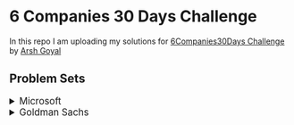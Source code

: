 # 6 Companies 30 Days Challenge

In this repo I am uploading my solutions for [6Companies30Days Challenge](https://youtu.be/QUnaBYKQkZU) by [Arsh Goyal](https://www.linkedin.com/in/arshgoyal/)

## Problem Sets

<details>
<summary style="font-size: 1.2em">Microsoft</summary>

1. [Evaluate Reverse Polish Notation](https://leetcode.com/problems/evaluate-reverse-polish-notation/) :white_check_mark:
2. [Combination Sum III](https://leetcode.com/problems/combination-sum-iii/) :white_check_mark:
3. [Bulls and Cows](https://leetcode.com/problems/bulls-and-cows/) :white_check_mark:
4. [Rotate Function](https://leetcode.com/problems/rotate-function/) :white_check_mark:
5. [Largest Divisible Subset](https://leetcode.com/problems/largest-divisible-subset/)
6. [Perfect Rectangle](https://leetcode.com/problems/perfect-rectangle/) :white_check_mark:
7. [Course Schedule](https://leetcode.com/problems/course-schedule/)
8. [Most Profitable Path in a Tree](https://leetcode.com/problems/most-profitable-path-in-a-tree/)
9. [Number of Pairs Satisfying Inequality](https://leetcode.com/problems/number-of-pairs-satisfying-inequality/)
10. [Shortest Unsorted Continuous Subarray](https://leetcode.com/problems/shortest-unsorted-continuous-subarray/) :white_check_mark:
11. [Number of Ways to Arrive at Destination](https://leetcode.com/problems/number-of-ways-to-arrive-at-destination/)
12. [Longest Happy Prefix](https://leetcode.com/problems/longest-happy-prefix/)
13. [Airplane Seat Assignment Probability](https://leetcode.com/problems/airplane-seat-assignment-probability/) :white_check_mark:
14. [Minimum Deletions to Make Array Divisible](https://leetcode.com/problems/minimum-deletions-to-make-array-divisible/)
15. [Number of Substrings Containing All Three Characters](https://leetcode.com/problems/number-of-substrings-containing-all-three-characters/) :white_check_mark:

</details>

<details>
<summary style="font-size: 1.2em">Goldman Sachs</summary>

1. [Max Points on a Line](https://leetcode.com/problems/max-points-on-a-line/)
2. [Valid Square](https://leetcode.com/problems/valid-square/)
3. [Factorial Trailing Zeroes](https://leetcode.com/problems/factorial-trailing-zeroes/)
4. [Number of Boomerangs](https://leetcode.com/problems/number-of-boomerangs/)
5. [Split Array into Consecutive Subsequences](https://leetcode.com/problems/split-array-into-consecutive-subsequences/)
6. [Minimum Consecutive Cards to Pick Up](https://leetcode.com/problems/minimum-consecutive-cards-to-pick-up/)
7. [Count Good Triplets in an Array](https://leetcode.com/problems/count-good-triplets-in-an-array/)
8. [Maximum Points in an Archery Competition](https://leetcode.com/problems/maximum-points-in-an-archery-competition/)
9. [IPO](https://leetcode.com/problems/ipo/)
10. [Number of People Aware of a Secret](https://leetcode.com/problems/number-of-people-aware-of-a-secret/)
11. [Invalid Transactions](https://leetcode.com/problems/invalid-transactions/)
12. [All Elements in Two Binary Search Trees](https://leetcode.com/problems/all-elements-in-two-binary-search-trees/)
13. [Get Biggest Three Rhombus Sums in a Grid](https://leetcode.com/problems/get-biggest-three-rhombus-sums-in-a-grid/)
14. [Count Nice Pairs in an Array](https://leetcode.com/problems/count-nice-pairs-in-an-array/)
15. [Maximum Good People Based on Statements](https://leetcode.com/problems/maximum-good-people-based-on-statements/)

</details>
